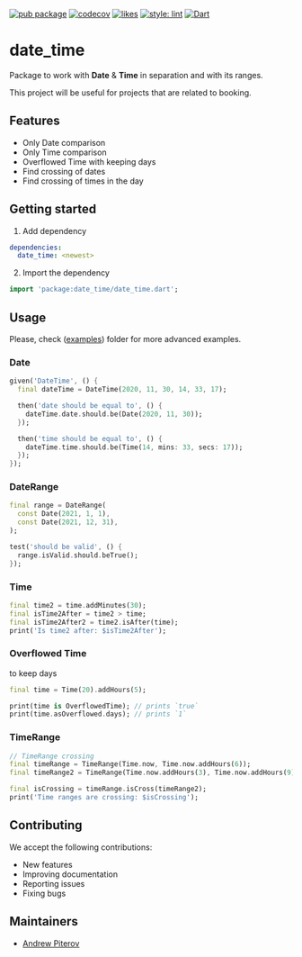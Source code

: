 [![pub package](https://img.shields.io/pub/v/date_time.svg?label=date_time&color=blue)](https://pub.dev/packages/date_time)
[![codecov](https://codecov.io/gh/AndrewPiterov/date_time/branch/dev/graph/badge.svg?token=VM9LTJXGQS)](https://codecov.io/gh/AndrewPiterov/date_time)
[![likes](https://badges.bar/date_time/likes)](https://pub.dev/packages/date_time/score)
[![style: lint](https://img.shields.io/badge/style-lint-4BC0F5.svg)](https://pub.dev/packages/lint)
[![Dart](https://github.com/AndrewPiterov/date_time/actions/workflows/dart.yml/badge.svg)](https://github.com/AndrewPiterov/date_time/actions/workflows/dart.yml)

# date_time

Package to work with **Date** & **Time** in separation and with its ranges.

This project will be useful for projects that are related to booking.

## Features

* Only Date comparison
* Only Time comparison
* Overflowed Time with keeping days
* Find crossing of dates
* Find crossing of times in the day

## Getting started

1. Add dependency

```yml
dependencies:
  date_time: <newest>
```

2. Import the dependency

```dart
import 'package:date_time/date_time.dart';
```

## Usage

Please, check ([examples](./example/dates.dart)) folder for more advanced examples.

### Date

```dart
given('DateTime', () {
  final dateTime = DateTime(2020, 11, 30, 14, 33, 17);

  then('date should be equal to', () {
    dateTime.date.should.be(Date(2020, 11, 30));
  });

  then('time should be equal to', () {
    dateTime.time.should.be(Time(14, mins: 33, secs: 17));
  });
});
```

### DateRange

```dart
final range = DateRange(
  const Date(2021, 1, 1),
  const Date(2021, 12, 31),
);

test('should be valid', () {
  range.isValid.should.beTrue();
});
```

### Time

```dart
final time2 = time.addMinutes(30);
final isTime2After = time2 > time;
final isTime2After2 = time2.isAfter(time);
print('Is time2 after: $isTime2After');
```

### Overflowed Time

to keep days

```dart
final time = Time(20).addHours(5);

print(time is OverflowedTime); // prints `true`
print(time.asOverflowed.days); // prints `1`

```

### TimeRange

```dart
// TimeRange crossing
final timeRange = TimeRange(Time.now, Time.now.addHours(6));
final timeRange2 = TimeRange(Time.now.addHours(3), Time.now.addHours(9));

final isCrossing = timeRange.isCross(timeRange2);
print('Time ranges are crossing: $isCrossing');
```

## Contributing

We accept the following contributions:

* New features
* Improving documentation
* Reporting issues
* Fixing bugs

## Maintainers

* [Andrew Piterov](mailto:piterov1990@gmail.com?subject=[GitHub]%20Source%20Dart%20date_time)
